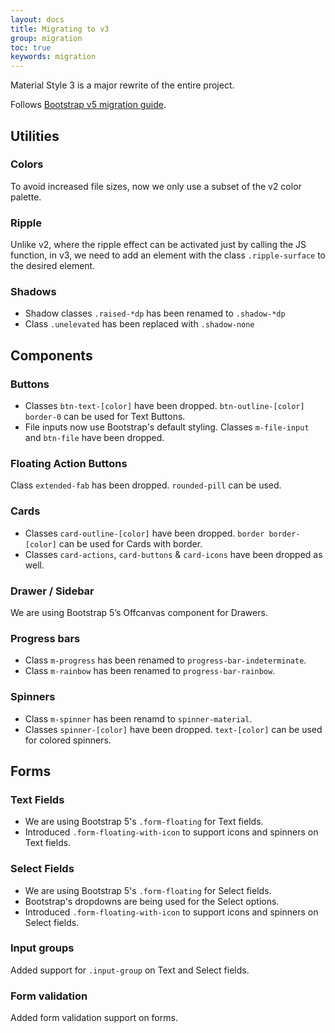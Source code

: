 ```yaml
---
layout: docs
title: Migrating to v3
group: migration
toc: true
keywords: migration
---
```


<p class="fs-4 ms-0 mb-4 text-secondary migration-intro">
Material Style 3 is a major rewrite of the entire project.
</p>

Follows <a class="link-pink" href="https://getbootstrap.com/docs/5.2/migration/">Bootstrap v5 migration guide</a>.

## **Utilities**
### Colors
To avoid increased file sizes, now we only use a subset of the v2 color palette.

### Ripple
Unlike v2, where the ripple effect can be activated just by calling the JS function, 
in v3, we need to add an element with the class ```.ripple-surface``` to the desired element.

### Shadows
- Shadow classes ```.raised-*dp``` has been renamed to ```.shadow-*dp```
- Class ```.unelevated``` has been replaced with ```.shadow-none```

## **Components**
### Buttons
- Classes ```btn-text-[color]``` have been dropped. ```btn-outline-[color] border-0``` can be used for Text Buttons.
- File inputs now use Bootstrap's default styling. Classes ```m-file-input``` and ```btn-file``` have been dropped.

### Floating Action Buttons
Class ```extended-fab``` has been dropped. ```rounded-pill``` can be used.

### Cards
- Classes ```card-outline-[color]``` have been dropped. ```border border-[color]``` can be used for Cards with border.
- Classes ```card-actions```, ```card-buttons``` & ```card-icons``` have been dropped as well.

### Drawer / Sidebar
We are using Bootstrap 5’s Offcanvas component for Drawers.

### Progress bars
- Class ```m-progress``` has been renamed to ```progress-bar-indeterminate```.
- Class ```m-rainbow``` has been renamed to ```progress-bar-rainbow```.

### Spinners
- Class ```m-spinner``` has been renamd to ```spinner-material```.
- Classes ```spinner-[color]``` have been dropped. ```text-[color]``` can be used for colored spinners.

## **Forms**
### Text Fields
- We are using Bootstrap 5's ```.form-floating``` for Text fields.
- Introduced ```.form-floating-with-icon``` to support icons and spinners on Text fields.

### Select Fields
- We are using Bootstrap 5's ```.form-floating``` for Select fields.
- Bootstrap's dropdowns are being used for the Select options.
- Introduced ```.form-floating-with-icon``` to support icons and spinners on Select fields.

### Input groups
Added support for ```.input-group``` on Text and Select fields.

### Form validation
Added form validation support on forms.



